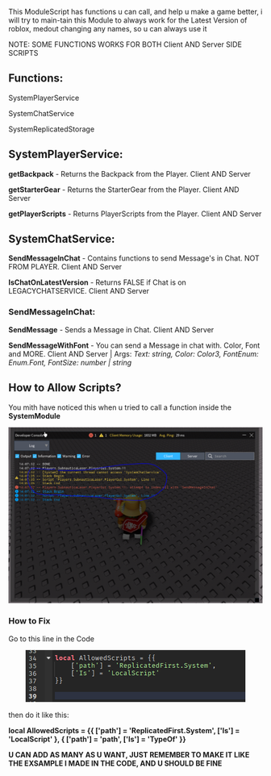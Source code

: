 This ModuleScript has functions u can call, and help u make a game better, i will try to main-tain this Module to always work for the Latest Version of roblox, medout changing any names, so u can always use it


NOTE: SOME FUNCTIONS WORKS FOR BOTH Client AND Server SIDE SCRIPTS





## Functions:



SystemPlayerService

SystemChatService

SystemReplicatedStorage







## SystemPlayerService:


**getBackpack** - Returns the Backpack from the Player. Client AND Server

**getStarterGear** - Returns the StarterGear from the Player. Client AND Server

**getPlayerScripts** - Returns PlayerScripts from the Player. Client AND Server






## SystemChatService:


**SendMessageInChat** - Contains functions to send Message's in Chat. NOT FROM PLAYER. Client AND Server

**IsChatOnLatestVersion** - Returns FALSE if Chat is on LEGACYCHATSERVICE. Client AND Server





### SendMessageInChat:



**SendMessage** - Sends a Message in Chat. Client AND Server

**SendMessageWithFont** - You can send a Message in chat with. Color, Font and MORE. Client AND Server | Args: *Text: string, Color: Color3, FontEnum: Enum.Font, FontSize: number | string*



## How to Allow Scripts?

You mith have noticed this when u tried to call a function inside the **SystemModule**
<p align="center">
   <img src="J232U.PNG">
</p>

### How to Fix

Go to this line in the Code
<p align="center">
   <img src="HowTo.PNG">
</p>
then do it like this:

**local AllowedScripts = {{
	['path'] = 'ReplicatedFirst.System',
	['Is'] = 'LocalScript'
}, {
   ['path'] = 'path',
   ['Is'] = 'TypeOf'
}}**

**U CAN ADD AS MANY AS U WANT, JUST REMEMBER TO MAKE IT LIKE THE EXSAMPLE I MADE IN THE CODE, AND U SHOULD BE FINE**
